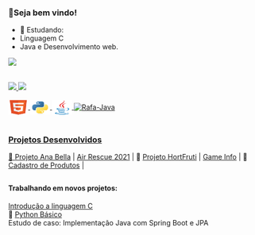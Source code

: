  ### 👋Seja bem vindo!

- 📖 Estudando:
- Linguagem C
- Java e Desenvolvimento web.


<div> 
  <a href="https://www.linkedin.com/in/danilo-barross" target="_blank"><img src="https://img.shields.io/badge/-LinkedIn-%230077B5?style=for-the-badge&logo=linkedin&logoColor=white" target="_blank"></a>

 ##
 
<div>
  <a href="https://github.com/danilobsena1">
  <img height="180em" src="https://github-readme-stats.vercel.app/api?username=danilobsena1&show_icons=true&theme=white&include_all_commits=true&count_private=true"/>
  <img height="180em" src="https://github-readme-stats.vercel.app/api/top-langs/?username=danilobsena1&layout=compact&langs_count=7&theme=white"/>
</div>

 <div style="display: inline_block"><br>
  <img align="center" alt="Danilo-HTML" height="30" width="40" src="https://raw.githubusercontent.com/devicons/devicon/master/icons/html5/html5-original.svg">
  <img align="center" alt="Danilo-Python" height="30" width="40" src="https://raw.githubusercontent.com/devicons/devicon/master/icons/python/python-original.svg">
  <img align="center" alt="Rafa-Java" height="30" width="40" src="https://raw.githubusercontent.com/devicons/devicon/master/icons/java/java-original.svg">
  <img align="center" alt="Rafa-Java" height="30" width="40" src="https://cdn.icon-icons.com/icons2/2415/PNG/512/c_original_logo_icon_146611.png">
</div>
  
 <div style="display: inline_block"><br>
  <h3>Projetos Desenvolvidos</h3>
  
  👜 <a href="https://github.com/danilobsena1/ProjetoAnaBella" target="_blank"> Projeto Ana Bella</a> |
     <a href="https://github.com/danilobsena1/air-rescue-2021" target="_blank">Air Rescue 2021</a> |
  🍓 <a href="https://github.com/danilobsena1/projeto-hortifruti" target="_blank">Projeto HortFruti</a> |
     <a href="https://github.com/danilobsena1/gameinfo" target="_blank">Game Info</a> |
  🍉 <a href="https://github.com/danilobsena1/Natural-Life" target="_blank">Cadastro de Produtos</a> |
  
 ##
 
  <h4>Trabalhando em novos projetos: </h4>
  <a href="https://github.com/danilobsena1/Introducao-C">Introdução a linguagem C</a><br/>
  🐍 <a href="https://github.com/danilobsena1/basico-python" target="_blank">Python Básico</a><br/>
  Estudo de caso: Implementação Java com Spring Boot e JPA
 </div>
